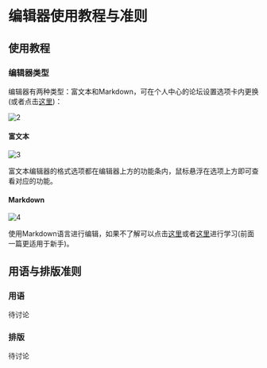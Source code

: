 # 编辑器使用教程与准则

## 使用教程

### 编辑器类型

编辑器有两种类型：富文本和Markdown，可在个人中心的论坛设置选项卡内更换(或者点击[这里](http://bbs.mcmod.cn/home.php?mod=spacecp&ac=profile&op=info))：

![2](https://github.com/AstonIceDog/something/blob/master/d6ca7bcb0a46f21f8f9667eaf1246b600d33aeec.jpg)

#### 富文本

![3](https://github.com/AstonIceDog/something/blob/master/8694a4c27d1ed21bcc3f115caa6eddc450da3f90.jpg)

富文本编辑器的格式选项都在编辑器上方的功能条内，鼠标悬浮在选项上方即可查看对应的功能。

#### Markdown

![4](https://github.com/AstonIceDog/something/blob/master/d000baa1cd11728bf4cdb59bcffcc3cec2fd2ca2.jpg)

使用Markdown语言进行编辑，如果不了解可以点击[这里](https://github.com/younghz/Markdown/blob/master/README.md)或者[这里](http://www.markdown.cn/)进行学习(前面一篇更适用于新手)。

## 用语与排版准则

### 用语

待讨论

### 排版

待讨论
